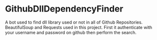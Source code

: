 # GithubDllDependencyFinder
A bot used to find dll library used or not in all of Github Repositories. BeautifulSoup and Requests used in this project. First it authenticate with your username and password on github then perform the search.